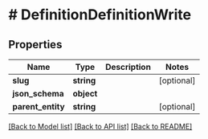 # # DefinitionDefinitionWrite

## Properties

Name | Type | Description | Notes
------------ | ------------- | ------------- | -------------
**slug** | **string** |  | [optional]
**json_schema** | **object** |  |
**parent_entity** | **string** |  | [optional]

[[Back to Model list]](../../README.md#models) [[Back to API list]](../../README.md#endpoints) [[Back to README]](../../README.md)
